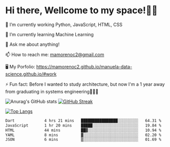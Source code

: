 # Hi there, Wellcome to my space!✌🏾

🔭 I’m currently working Python, JavaScript, HTML, CSS

🌱 I’m currently learning Machine Learning

💬 Ask me about anything!

📫 How to reach me: mamorenoc2@gmail.com

🖥️ My Porfolio: https://mamorenoc2.github.io/manuela-data-science.github.io/#work

⚡ Fun fact: Before I wanted to study architecture, but now I'm a 1 year away from graduating in systems engineering🤣🤣🤣

![Anurag's GitHub stats](https://github-readme-stats.vercel.app/api?username=mamorenoc2&theme=transparent&show_icons=true) [![GitHub Streak](https://streak-stats.demolab.com/?user=mamorenoc2&theme=tokyonight_duo)](https://git.io/streak-stats)

[![Top Langs](https://github-readme-stats.vercel.app/api/top-langs/?username=mamorenoc2&layout=compact&theme=tokyonight)](https://github.com/anuraghazra/github-readme-stats)

<!--START_SECTION:waka-->

```txt
Dart             4 hrs 21 mins   ████████████████░░░░░░░░░   64.31 %
JavaScript       1 hr 20 mins    █████░░░░░░░░░░░░░░░░░░░░   19.84 %
HTML             44 mins         ██▓░░░░░░░░░░░░░░░░░░░░░░   10.94 %
YAML             8 mins          ▓░░░░░░░░░░░░░░░░░░░░░░░░   02.20 %
JSON             6 mins          ▒░░░░░░░░░░░░░░░░░░░░░░░░   01.69 %
```

<!--END_SECTION:waka-->
